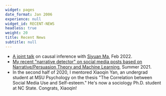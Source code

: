 ```yaml
---
widget: pages
date_format: Jan 2006
experience: null
widget_id: RECENT-NEWS
headless: true
weight: 20
title: Recent News
subtitle: null
---
```

* [A joint talk](https://drive.google.com/file/d/1xkFVirD6d_H80x8DqnSSbUkWofTb7IY7/view?usp=sharing) on causal inference with [Siyuan Ma](https://siyuanma.org/), Feb 2022.
* [My recent "narrative detector" on social media posts based on Narrative/Persuasion Theory and Machine Learning](https://github.com/hlbao/narrative), Summer 2021.
* In the second half of 2020, I mentored Xiaoqin Yan, an undergrad student at MSU Psychology on the thesis "The Correlation between Social Media Use and Self-esteem." He's now a sociology Ph.D. student at NC State. Congrats, Xiaoqin!